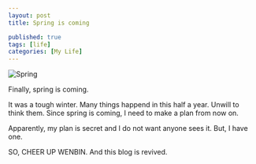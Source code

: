 ```yaml
--- 
layout: post
title: Spring is coming

published: true
tags: [life]
categories: [My Life]
---
```


![Spring](http://image.guardian.co.uk/sys-images/Books/Pix/pictures/2008/03/28/spring460.jpg)

Finally, spring is coming.

It was a tough winter. Many things happend in this half a year. Unwill to think
them. Since spring is coming, I need to make a plan from now on.

Apparently, my plan is secret and I do not want anyone sees it. But, I have one.

SO, CHEER UP WENBIN. And this blog is revived.
